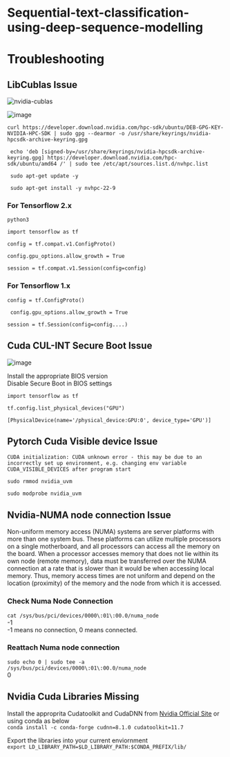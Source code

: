 # Sequential-text-classification-using-deep-sequence-modelling

# Troubleshooting
  
  ## LibCublas Issue
  ![nvidia-cublas](https://user-images.githubusercontent.com/90950629/201479338-6f5f39f0-54cb-4c4d-aa40-ba72e493ef25.gif)

![image](https://user-images.githubusercontent.com/90950629/201478338-b652984c-369c-42f2-8b97-d50e6aec4f94.png)


` curl https://developer.download.nvidia.com/hpc-sdk/ubuntu/DEB-GPG-KEY-NVIDIA-HPC-SDK | sudo gpg --dearmor -o /usr/share/keyrings/nvidia-hpcsdk-archive-keyring.gpg `

` echo 'deb [signed-by=/usr/share/keyrings/nvidia-hpcsdk-archive-keyring.gpg] https://developer.download.nvidia.com/hpc-sdk/ubuntu/amd64 /' | sudo tee /etc/apt/sources.list.d/nvhpc.list`

` sudo apt-get update -y`

` sudo apt-get install -y nvhpc-22-9`

  ### For Tensorflow 2.x

` python3 `

` import tensorflow as tf `

` config = tf.compat.v1.ConfigProto() `

` config.gpu_options.allow_growth = True `

` session = tf.compat.v1.Session(config=config) `

  ### For Tensorflow 1.x

` config = tf.ConfigProto() `

` config.gpu_options.allow_growth = True`

` session = tf.Session(config=config....) `

 ## Cuda CUL-INT Secure Boot Issue
 
 ![image](https://user-images.githubusercontent.com/90950629/201479842-f52b3f25-8af6-423f-9944-0f343cffb590.png)
 
 Install the appropriate BIOS version\
 Disable Secure Boot in BIOS settings
 
 ` import tensorflow as tf `
 
 ` tf.config.list_physical_devices("GPU") `
 
 ` [PhysicalDevice(name='/physical_device:GPU:0', device_type='GPU')] `

 ## Pytorch Cuda Visible device Issue
 
`CUDA initialization: CUDA unknown error - this may be due to an incorrectly set up environment, e.g. changing env variable CUDA_VISIBLE_DEVICES after program start` 

`sudo rmmod nvidia_uvm`

`sudo modprobe nvidia_uvm`
 
 ## Nvidia-NUMA node connection Issue
  
Non-uniform memory access (NUMA) systems are server platforms with more than one system bus. These platforms can utilize multiple processors on a single motherboard, and all processors can access all the memory on the board. When a processor accesses memory that does not lie within its own node (remote memory), data must be transferred over the NUMA connection at a rate that is slower than it would be when accessing local memory. Thus, memory access times are not uniform and depend on the location (proximity) of the memory and the node from which it is accessed.

  ### Check Numa Node Connection
  
  `cat /sys/bus/pci/devices/0000\:01\:00.0/numa_node`\
  -1\
  -1 means no connection, 0 means connected.
  
  ### Reattach Numa node connection
  ` sudo echo 0 | sudo tee -a /sys/bus/pci/devices/0000\:01\:00.0/numa_node `\
  0
 
 ## Nvidia Cuda Libraries Missing
 
 Install the approprita Cudatoolkit and CudaDNN from [Nvidia Official Site](https://developer.nvidia.com/cuda-downloads?target_os=Linux&target_arch=x86_64&Distribution=Ubuntu&target_version=22.04) or using conda as below \
 `conda install -c conda-forge cudnn=8.1.0 cudatoolkit=11.7` 
 
 Export the libraries into your current enviornment\
 `export LD_LIBRARY_PATH=$LD_LIBRARY_PATH:$CONDA_PREFIX/lib/`
 
  







